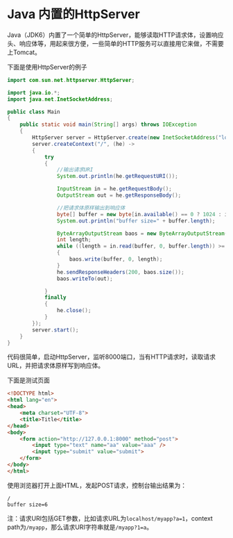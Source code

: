 # Java 内置的HttpServer

Java（JDK6）内置了一个简单的HttpServer，能够读取HTTP请求体，设置响应头、响应体等，用起来很方便，一些简单的HTTP服务可以直接用它来做，不需要上Tomcat。

下面是使用HttpServer的例子

```java
import com.sun.net.httpserver.HttpServer;

import java.io.*;
import java.net.InetSocketAddress;

public class Main
{
	public static void main(String[] args) throws IOException
	{
		HttpServer server = HttpServer.create(new InetSocketAddress("localhost", 8000), 0);
		server.createContext("/", (he) ->
		{
			try
			{
				//输出请求URI
				System.out.println(he.getRequestURI());

				InputStream in = he.getRequestBody();
				OutputStream out = he.getResponseBody();

				//把请求体原样输出到响应体
				byte[] buffer = new byte[in.available() == 0 ? 1024 : in.available()];
				System.out.println("buffer size=" + buffer.length);

				ByteArrayOutputStream baos = new ByteArrayOutputStream(buffer.length);
				int length;
				while ((length = in.read(buffer, 0, buffer.length)) >= 0)
				{
					baos.write(buffer, 0, length);
				}
				he.sendResponseHeaders(200, baos.size());
				baos.writeTo(out);

			}
			finally
			{
				he.close();
			}
		});
		server.start();
	}
}
```

代码很简单，启动HttpServer，监听8000端口，当有HTTP请求时，读取请求URL，并把请求体原样写到响应体。

下面是测试页面
```html
<!DOCTYPE html>
<html lang="en">
<head>
    <meta charset="UTF-8">
    <title>Title</title>
</head>
<body>
    <form action="http://127.0.0.1:8000" method="post">
        <input type="text" name="aa" value="aaa" />
        <input type="submit" value="submit">
    </form>
</body>
</html>
```

使用浏览器打开上面HTML，发起POST请求，控制台输出结果为：
```
/
buffer size=6
```

注：请求URI包括GET参数，比如请求URL为`localhost/myapp?a=1`，context path为`/myapp`，那么请求URI字符串就是`/myapp?1=a`。
